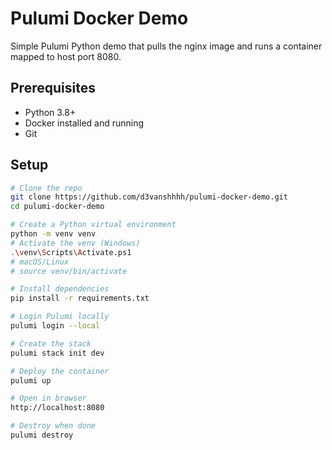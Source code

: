 # Pulumi Docker Demo

Simple Pulumi Python demo that pulls the nginx image and runs a container mapped to host port 8080.

## Prerequisites

- Python 3.8+
- Docker installed and running
- Git

## Setup

```bash
# Clone the repo
git clone https://github.com/d3vanshhhh/pulumi-docker-demo.git
cd pulumi-docker-demo

# Create a Python virtual environment
python -m venv venv
# Activate the venv (Windows)
.\venv\Scripts\Activate.ps1
# macOS/Linux
# source venv/bin/activate

# Install dependencies
pip install -r requirements.txt

# Login Pulumi locally
pulumi login --local

# Create the stack
pulumi stack init dev

# Deploy the container
pulumi up

# Open in browser
http://localhost:8080

# Destroy when done
pulumi destroy
